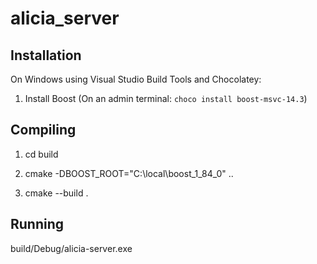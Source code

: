 # alicia_server

## Installation

On Windows using Visual Studio Build Tools and Chocolatey:

1. Install Boost (On an admin terminal: ```choco install boost-msvc-14.3```)

## Compiling

1. cd build

2. cmake -DBOOST_ROOT="C:\local\boost_1_84_0" ..

3. cmake --build .

## Running

build/Debug/alicia-server.exe